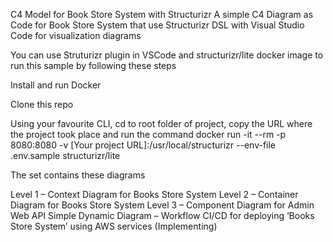 C4 Model for Book Store System with Structurizr
A simple C4 Diagram as Code for Book Store System that use Structurizr DSL with Visual Studio Code for visualization diagrams

You can use Struturizr plugin in VSCode and structurizr/lite docker image to run this sample by following these steps

Install and run Docker

Clone this repo

Using your favourite CLI, cd to root folder of project, copy the URL where the project took place and run the command docker run -it --rm -p 8080:8080 -v [Your project URL]:/usr/local/structurizr --env-file .env.sample structurizr/lite

The set contains these diagrams

Level 1 – Context Diagram for Books Store System
Level 2 – Container Diagram for Books Store System
Level 3 – Component Diagram for Admin Web API
Simple Dynamic Diagram – Workflow CI/CD for deploying ‘Books Store System’ using AWS services (Implementing)
